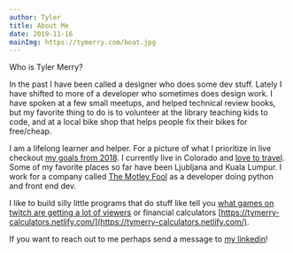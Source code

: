 ```yaml
---
author: Tyler
title: About Me
date: 2019-11-16
mainImg: https://tymerry.com/boat.jpg
---
```


Who is Tyler Merry?

In the past I have been called a designer who does some dev stuff. Lately I have
shifted to more of a developer who sometimes does design work. I have spoken at
a few small meetups, and helped technical review books, but my favorite thing to
do is to volunteer at the library teaching kids to code, and at a local bike
shop that helps people fix their bikes for free/cheap.

I am a lifelong learner and helper. For a picture of what I prioritize in live
checkout
[my goals from 2018](http://www.tymerry.com/2017-recap-2018-goals.html). I
currently live in Colorado and
[love to travel](http://travelsaveandbemerry.com/). Some of my favorite places
so far have been Ljubljana and Kuala Lumpur. I work for a company called
[The Motley Fool](http://fool.com) as a developer doing python and front end
dev.

I like to build silly little programs that do stuff like tell you
[what games on twitch are getting a lot of viewers](https://tymerry.com/best-game-to-stream.html)
or financial calculators
[https://tymerry-calculators.netlify.com/](https://tymerry-calculators.netlify.com/).

If you want to reach out to me perhaps send a message to
[my linkedin](https://www.linkedin.com/in/merryt/)!
